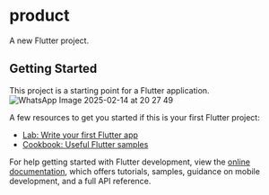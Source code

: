# product

A new Flutter project.

## Getting Started

This project is a starting point for a Flutter application.
![WhatsApp Image 2025-02-14 at 20 27 49](https://github.com/user-attachments/assets/69345648-524c-4f2f-af05-7a85e4d425e3)

A few resources to get you started if this is your first Flutter project:

- [Lab: Write your first Flutter app](https://docs.flutter.dev/get-started/codelab)
- [Cookbook: Useful Flutter samples](https://docs.flutter.dev/cookbook)

For help getting started with Flutter development, view the
[online documentation](https://docs.flutter.dev/), which offers tutorials,
samples, guidance on mobile development, and a full API reference.

